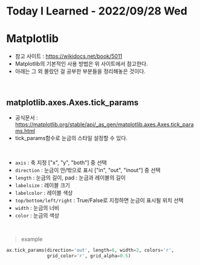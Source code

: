 # Today I Learned - 2022/09/28 Wed

# Matplotlib
- 참고 사이트 : https://wikidocs.net/book/5011
- Matplotlib의 기본적인 사용 방법은 위 사이트에서 참고한다.
- 아래는 그 외 몰랐던 걸 공부한 부분들을 정리해놓은 것이다.
<br>

## matplotlib.axes.Axes.tick_params
- 공식문서 : https://matplotlib.org/stable/api/_as_gen/matplotlib.axes.Axes.tick_params.html
- tick_params함수로 눈금의 스타일 설정할 수 있다.
<br>

- `axis` : 축 지정 ["x", "y", "both"] 중 선택
- `direction` : 눈금이 안/밖으로 표시 ["in", "out", "inout"] 중 선택
- `length` : 눈금의 길이, pad : 눈금과 레이블의 길이
- `labelsize` : 레이블 크기
- `labelcolor` : 레이블 색상
- `top/bottom/left/right` : True/False로 지정하면 눈금이 표시될 위치 선택
- `width` : 눈금의 너비
- `color` : 눈금의 색상
<br>

>example
```python
ax.tick_params(direction='out', length=6, width=2, colors='r',
               grid_color='r', grid_alpha=0.5)
```
